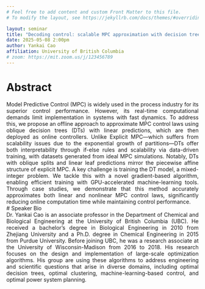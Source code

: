 ```yaml
---
# Feel free to add content and custom Front Matter to this file.
# To modify the layout, see https://jekyllrb.com/docs/themes/#overriding-theme-defaults

layout: seminar
title: "Decoding control: scalable MPC approximation with decision trees"
date: 2025-05-08 2:00pm
author: Yankai Cao
affiliation: University of British Columbia
# zoom: https://mit.zoom.us/j/123456789
---
```

# Abstract
<div style="text-align: justify;">
Model Predictive Control (MPC) is widely used in the process industry for its superior control performance. However, its real-time computational demands limit implementation in systems with fast dynamics. To address this, we propose an offline approach to approximate MPC control laws using oblique decision trees (DTs) with linear predictions, which are then deployed as online controllers. Unlike Explicit MPC—which suffers from scalability issues due to the exponential growth of partitions—DTs offer both interpretability through if-else rules and scalability via data-driven training, with datasets generated from ideal MPC simulations. Notably, DTs with oblique splits and linear leaf predictions mirror the piecewise affine structure of explicit MPC. A key challenge is training the DT model, a mixed-integer problem. We tackle this with a novel gradient-based algorithm, enabling efficient training with GPU-accelerated machine-learning tools. Through case studies, we demonstrate that this method accurately approximates both linear and nonlinear MPC control laws, significantly reducing online computation time while maintaining control performance.
</div>
# Speaker Bio
<div style="text-align: justify;">
Dr. Yankai Cao is an associate professor in the Department of Chemical and Biological Engineering at the University of British Columbia (UBC). He received a bachelor’s degree in Biological Engineering in 2010 from Zhejiang University and a Ph.D. degree in Chemical Engineering in 2015 from Purdue University. Before joining UBC, he was a research associate at the University of Wisconsin-Madison from 2016 to 2018. His research focuses on the design and implementation of large-scale optimization algorithms. His group are using these algorithms to address engineering and scientific questions that arise in diverse domains, including optimal decision trees, optimal clustering, machine-learning-based control, and optimal power system planning. 
</div>